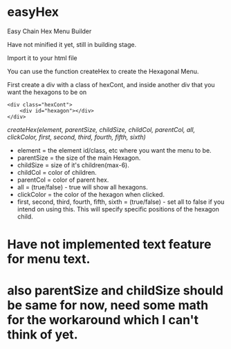 # easyHex
Easy Chain Hex Menu Builder

Have not minified it yet, still in building stage.

Import it to your html file

You can use the function createHex to create the Hexagonal Menu.

First create a div with a class of hexCont, and inside another div that you want the hexagons to be on

    <div class="hexCont">
		<div id="hexagon"></div>
	</div>

*createHex(element, parentSize, childSize, childCol, parentCol, all, clickColor, first, second, third, fourth, fifth, sixth)*

* element = the element id/class, etc where you want the menu to be.
* parentSize = the size of the main Hexagon.
* childSize = size of it's children(max-6).
* childCol = color of children.
* parentCol = color of parent hex.
* all = (true/false) - true will show all hexagons.
* clickColor = the color of the hexagon when clicked.
* first, second, third, fourth, fifth, sixth = (true/false) - set all to false if you intend on using this. This will specify specific positions of the hexagon child.


# Have not implemented text feature for menu text.
# also parentSize and childSize should be same for now, need some math for the workaround which I can't think of yet.